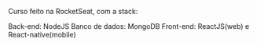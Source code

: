 Curso feito na RocketSeat, com a stack:

Back-end: NodeJS
Banco de dados: MongoDB
Front-end: ReactJS(web) e React-native(mobile)
